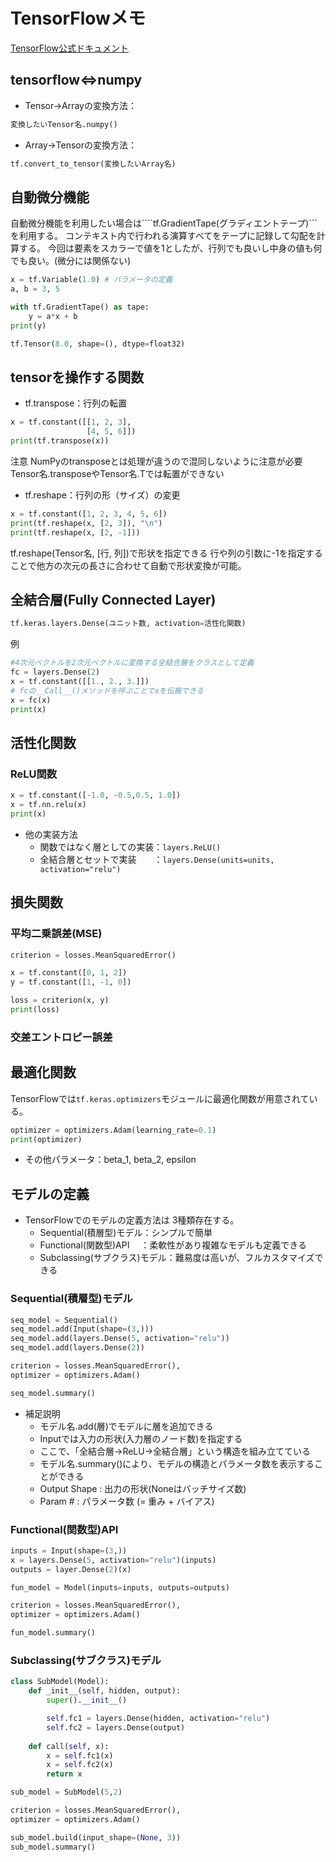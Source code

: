 # TensorFlowメモ

[TensorFlow公式ドキュメント](https://www.tensorflow.org/)

## tensorflow⇔numpy

- Tensor→Arrayの変換方法：

```python
変換したいTensor名.numpy()
```

- Array→Tensorの変換方法：

```python
tf.convert_to_tensor(変換したいArray名)
```

## 自動微分機能

自動微分機能を利用したい場合は````tf.GradientTape(グラディエントテープ)```を利用する。
コンテキスト内で行われる演算すべてをテープに記録して勾配を計算する。
今回は要素をスカラーで値を1としたが、行列でも良いし中身の値も何でも良い。(微分には関係ない)

```python
x = tf.Variable(1.0) # パラメータの定義
a, b = 3, 5

with tf.GradientTape() as tape:
    y = a*x + b
print(y)
```

```python
tf.Tensor(8.0, shape=(), dtype=float32)
```

## tensorを操作する関数

- tf.transpose：行列の転置

```python
x = tf.constant([[1, 2, 3],
                 [4, 5, 6]])
print(tf.transpose(x))
```
注意
NumPyのtransposeとは処理が違うので混同しないように注意が必要
Tensor名.transposeやTensor名.Tでは転置ができない

- tf.reshape：行列の形（サイズ）の変更

```python
x = tf.constant([1, 2, 3, 4, 5, 6])
print(tf.reshape(x, [2, 3]), "\n")
print(tf.reshape(x, [2, -1]))
```

tf.reshape(Tensor名, [行, 列])で形状を指定できる
行や列の引数に-1を指定することで他方の次元の長さに合わせて自動で形状変換が可能。

## 全結合層(Fully Connected Layer)

```python   
tf.keras.layers.Dense(ユニット数, activation=活性化関数)
```

例
```python
#4次元ベクトルを2次元ベクトルに変換する全結合層をクラスとして定義
fc = layers.Dense(2)
x = tf.constant([[1., 2., 3.]])
# fcの__Call__()メソッドを呼ぶことでxを伝搬できる
x = fc(x)
print(x)
```

## 活性化関数

### ReLU関数

```python
x = tf.constant([-1.0, -0.5,0.5, 1.0])
x = tf.nn.relu(x)
print(x)
```

- 他の実装方法
  - 関数ではなく層としての実装：```layers.ReLU()```
  - 全結合層とセットで実装　　：```layers.Dense(units=units, activation="relu")```

## 損失関数

### 平均二乗誤差(MSE)

```python
criterion = losses.MeanSquaredError()

x = tf.constant([0, 1, 2])
y = tf.constant([1, -1, 0])

loss = criterion(x, y)
print(loss)
```

### 交差エントロピー誤差

## 最適化関数

TensorFlowでは```tf.keras.optimizers```モジュールに最適化関数が用意されている。

```python
optimizer = optimizers.Adam(learning_rate=0.1)
print(optimizer)
```

- その他パラメータ：beta_1, beta_2, epsilon

## モデルの定義

- TensorFlowでのモデルの定義方法は 3種類存在する。
  - Sequential(積層型)モデル：シンプルで簡単
  - Functional(関数型)API　 ：柔軟性があり複雑なモデルも定義できる
  - Subclassing(サブクラス)モデル：難易度は高いが、フルカスタマイズできる

### Sequential(積層型)モデル

```python
seq_model = Sequential()
seq_model.add(Input(shape=(3,)))
seq_model.add(layers.Dense(5, activation="relu"))
seq_model.add(layers.Dense(2))

criterion = losses.MeanSquaredError(),
optimizer = optimizers.Adam()

seq_model.summary()
```

- 補足説明
  - モデル名.add(層)でモデルに層を追加できる
  - Inputでは入力の形状(入力層のノード数)を指定する
  - ここで、「全結合層→ReLU→全結合層」という構造を組み立てている
  - モデル名.summary()により、モデルの構造とパラメータ数を表示することができる
  - Output Shape : 出力の形状(Noneはバッチサイズ数)
  - Param # : パラメータ数 (= 重み + バイアス)

### Functional(関数型)API

```python
inputs = Input(shape=(3,))
x = layers.Dense(5, activation="relu")(inputs)
outputs = layer.Dense(2)(x)

fun_model = Model(inputs=inputs, outputs=outputs)

criterion = losses.MeanSquaredError(),
optimizer = optimizers.Adam()

fun_model.summary()
```

### Subclassing(サブクラス)モデル

```python
class SubModel(Model):
    def _init__(self, hidden, output):
        super().__init__()

        self.fc1 = layers.Dense(hidden, activation="relu")
        self.fc2 = layers.Dense(output)
    
    def call(self, x):
        x = self.fc1(x)
        x = self.fc2(x)
        return x

sub_model = SubModel(5,2)

criterion = losses.MeanSquaredError(),
optimizer = optimizers.Adam()

sub_model.build(input_shape=(None, 3))
sub_model.summary()
```